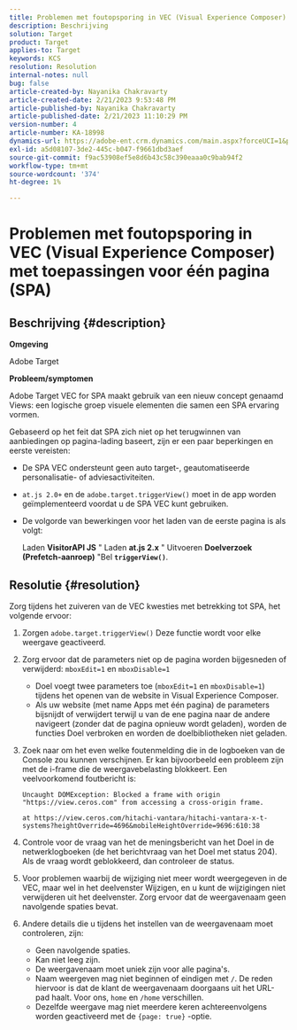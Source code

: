 ```yaml
---
title: Problemen met foutopsporing in VEC (Visual Experience Composer) met toepassingen voor één pagina (SPA)
description: Beschrijving
solution: Target
product: Target
applies-to: Target
keywords: KCS
resolution: Resolution
internal-notes: null
bug: false
article-created-by: Nayanika Chakravarty
article-created-date: 2/21/2023 9:53:48 PM
article-published-by: Nayanika Chakravarty
article-published-date: 2/21/2023 11:10:29 PM
version-number: 4
article-number: KA-18998
dynamics-url: https://adobe-ent.crm.dynamics.com/main.aspx?forceUCI=1&pagetype=entityrecord&etn=knowledgearticle&id=3a0a8733-32b2-ed11-83fe-6045bd006704
exl-id: a5d08107-3de2-445c-b047-f9661dbd3aef
source-git-commit: f9ac53908ef5e8d6b43c58c390eaaa0c9bab94f2
workflow-type: tm+mt
source-wordcount: '374'
ht-degree: 1%

---
```


# Problemen met foutopsporing in VEC (Visual Experience Composer) met toepassingen voor één pagina (SPA)

## Beschrijving {#description}


<b>Omgeving</b>

Adobe Target

<b>Probleem/symptomen</b>

Adobe Target VEC for SPA maakt gebruik van een nieuw concept genaamd Views: een logische groep visuele elementen die samen een SPA ervaring vormen.

Gebaseerd op het feit dat SPA zich niet op het terugwinnen van aanbiedingen op pagina-lading baseert, zijn er een paar beperkingen en eerste vereisten:

- De SPA VEC ondersteunt geen auto target-, geautomatiseerde personalisatie- of adviesactiviteiten.
- `at.js 2.0+` en de `adobe.target.triggerView()` moet in de app worden geïmplementeerd voordat u de SPA VEC kunt gebruiken.
- De volgorde van bewerkingen voor het laden van de eerste pagina is als volgt:



  Laden <b>VisitorAPI JS</b> &quot; Laden <b>at.js 2.x</b> &quot; Uitvoeren <b>Doelverzoek (Prefetch-aanroep)</b> &quot;Bel <b>`triggerView()`</b>.



## Resolutie {#resolution}


Zorg tijdens het zuiveren van de VEC kwesties met betrekking tot SPA, het volgende ervoor:

1. Zorgen `adobe.target.triggerView()` Deze functie wordt voor elke weergave geactiveerd.
2. Zorg ervoor dat de parameters niet op de pagina worden bijgesneden of verwijderd: `mboxEdit=1` en `mboxDisable=1`

   - Doel voegt twee parameters toe (`mboxEdit=1` en `mboxDisable=1`) tijdens het openen van de website in Visual Experience Composer.
   - Als uw website (met name Apps met één pagina) de parameters bijsnijdt of verwijdert terwijl u van de ene pagina naar de andere navigeert (zonder dat de pagina opnieuw wordt geladen), worden de functies Doel verbroken en worden de doelbibliotheken niet geladen.
3. Zoek naar om het even welke foutenmelding die in de logboeken van de Console zou kunnen verschijnen. Er kan bijvoorbeeld een probleem zijn met de i-frame die de weergavebelasting blokkeert. Een veelvoorkomend foutbericht is:<br>

   ```
   Uncaught DOMException: Blocked a frame with origin "https://view.ceros.com" from accessing a cross-origin frame.
   
   at https://view.ceros.com/hitachi-vantara/hitachi-vantara-x-t-systems?heightOverride=4696&mobileHeightOverride=9696:610:38
   ```

4. Controle voor de vraag van het de meningsbericht van het Doel in de netwerklogboeken (de het berichtvraag van het Doel met status 204). Als de vraag wordt geblokkeerd, dan controleer de status.
5. Voor problemen waarbij de wijziging niet meer wordt weergegeven in de VEC, maar wel in het deelvenster Wijzigen, en u kunt de wijzigingen niet verwijderen uit het deelvenster. Zorg ervoor dat de weergavenaam geen navolgende spaties bevat.
6. Andere details die u tijdens het instellen van de weergavenaam moet controleren, zijn:
   - Geen navolgende spaties.
   - Kan niet leeg zijn.
   - De weergavenaam moet uniek zijn voor alle pagina&#39;s.
   - Naam weergeven mag niet beginnen of eindigen met `/`. De reden hiervoor is dat de klant de weergavenaam doorgaans uit het URL-pad haalt. Voor ons, `home` en `/home` verschillen.
   - Dezelfde weergave mag niet meerdere keren achtereenvolgens worden geactiveerd met de `{page: true}` -optie.
